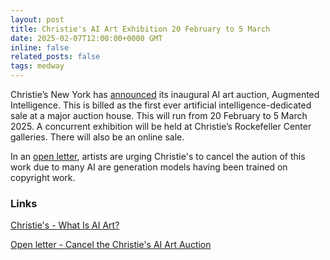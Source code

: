 ```yaml
---
layout: post
title: Christie's AI Art Exhibition 20 February to 5 March
date: 2025-02-07T12:00:00+0000 GMT
inline: false
related_posts: false
tags: medway
---
```

Christie’s New York has [announced]((https://www.christies.com/en/stories/what-is-ai-art-augmented-intelligence-36dc0897d3584268b5102468a3bf8a8c)) its inaugural AI art auction, Augmented Intelligence.  This is billed as the first ever artificial intelligence-dedicated sale at a major auction house.  This will run from 20 February to 5 March 2025.  A concurrent exhibition will be held at Christie’s Rockefeller Center galleries.  There will also be an online sale.

In an [open letter](https://openletter.earth/cancel-the-christies-ai-art-auction-f5135435), artists are urging Christie's to cancel the aution of this work due to many AI are generation models having been trained on copyright work.


### Links

[Christie's - What Is AI Art?](https://www.christies.com/en/stories/what-is-ai-art-augmented-intelligence-36dc0897d3584268b5102468a3bf8a8c)

[Open letter - Cancel the Christie's AI Art Auction](https://openletter.earth/cancel-the-christies-ai-art-auction-f5135435)